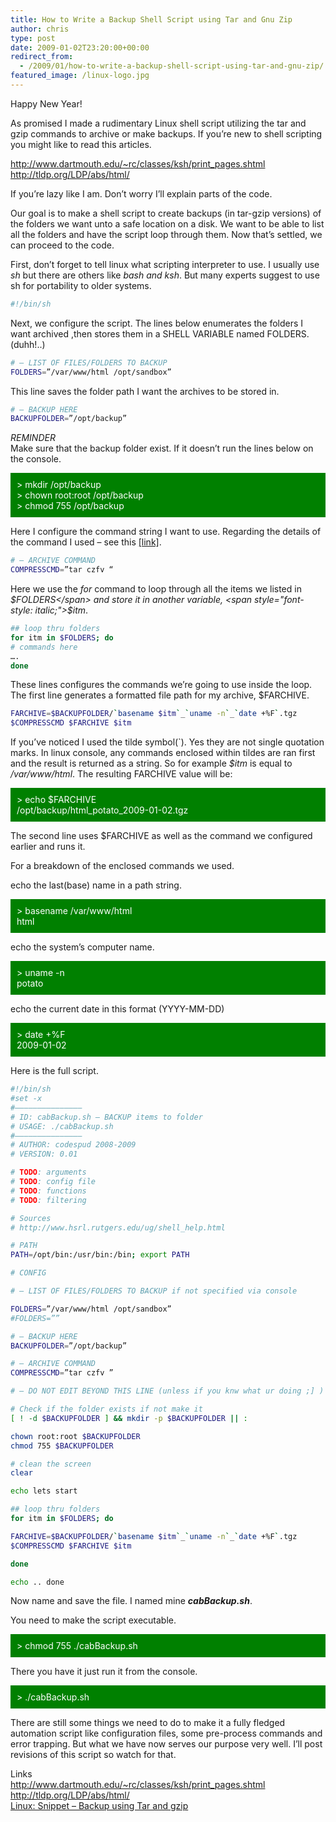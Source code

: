 ```yaml
---
title: How to Write a Backup Shell Script using Tar and Gnu Zip
author: chris
type: post
date: 2009-01-02T23:20:00+00:00
redirect_from:
  - /2009/01/how-to-write-a-backup-shell-script-using-tar-and-gnu-zip/
featured_image: /linux-logo.jpg
---
```


Happy New Year!

As promised I made a rudimentary Linux shell script utilizing the tar and gzip commands to archive or make backups. If you&#8217;re new to shell scripting you might like to read this articles.

<http://www.dartmouth.edu/~rc/classes/ksh/print_pages.shtml>  
<http://tldp.org/LDP/abs/html/>

If you&#8217;re lazy like I am. Don&#8217;t worry I&#8217;ll explain parts of the code.

<!--more-->

Our goal is to make a shell script to create backups (in tar-gzip versions) of the folders we want unto a safe location on a disk. We want to be able to list all the folders and have the script loop through them. Now that&#8217;s settled, we can proceed to the code.<!--more-->

First, don&#8217;t forget to tell linux what scripting interpreter to use. I usually use <span style="font-style: italic;">sh</span> but there are others like <span style="font-style: italic;">bash and ksh</span>. But many experts suggest to use sh for portability to older systems.

```bash
#!/bin/sh
```

Next, we configure the script. The lines below enumerates the folders I want archived ,then stores them in a SHELL VARIABLE named FOLDERS. (duhh!..)

```bash
# — LIST OF FILES/FOLDERS TO BACKUP
FOLDERS=”/var/www/html /opt/sandbox”
```

This line saves the folder path I want the archives to be stored in.

```bash
# — BACKUP HERE
BACKUPFOLDER=”/opt/backup”
```

_REMINDER_  
Make sure that the backup folder exist. If it doesn&#8217;t run the lines below on the console.

<div style="background-color: green; color: white; padding: 10px;">
  > mkdir /opt/backup<br /> > chown root:root /opt/backup<br /> > chmod 755 /opt/backup
</div>

Here I configure the command string I want to use. Regarding the details of the command I used &#8211; see this [[link]][1].

```bash
# — ARCHIVE COMMAND
COMPRESSCMD=”tar czfv “
```

Here we use the <span style="font-style: italic;">for</span> command to loop through all the items we listed in <span style="font-style: italic;">$FOLDERS</span> and store it in another variable, <span style="font-style: italic;">$itm</span>.

```bash
## loop thru folders
for itm in $FOLDERS; do
# commands here
….
done
```

These lines configures the commands we&#8217;re going to use inside the loop. The first line generates a formatted file path for my archive, \$FARCHIVE.

```bash
FARCHIVE=$BACKUPFOLDER/`basename $itm`_`uname -n`_`date +%F`.tgz
$COMPRESSCMD $FARCHIVE $itm
```

If you&#8217;ve noticed I used the tilde symbol(\`). Yes they are not single quotation marks. In linux console, any commands enclosed within tildes are ran first and the result is returned as a string. So for example <span style="font-style: italic;">\$itm</span> is equal to <span style="font-style: italic;">/var/www/html</span>. The resulting FARCHIVE value will be:

<div style="background-color: green; color: white; padding: 10px;">
  > echo $FARCHIVE<br /> /opt/backup/html_potato_2009-01-02.tgz
</div>

The second line uses \$FARCHIVE as well as the command we configured earlier and runs it.

For a breakdown of the enclosed commands we used.

echo the last(base) name in a path string.

<div style="background-color: green; color: white; padding: 10px;">
  > basename /var/www/html<br /> html
</div>

echo the system&#8217;s computer name.

<div style="background-color: green; color: white; padding: 10px;">
  > uname -n<br /> potato
</div>

echo the current date in this format (YYYY-MM-DD)

<div style="background-color: green; color: white; padding: 10px;">
  > date +%F<br /> 2009-01-02
</div>

Here is the full script.

```bash
#!/bin/sh
#set -x
#——————————————–
# ID: cabBackup.sh – BACKUP items to folder
# USAGE: ./cabBackup.sh
#——————————————–
# AUTHOR: codespud 2008-2009
# VERSION: 0.01

# TODO: arguments
# TODO: config file
# TODO: functions
# TODO: filtering

# Sources
# http://www.hsrl.rutgers.edu/ug/shell_help.html

# PATH
PATH=/opt/bin:/usr/bin:/bin; export PATH

# CONFIG

# — LIST OF FILES/FOLDERS TO BACKUP if not specified via console

FOLDERS=”/var/www/html /opt/sandbox”
#FOLDERS=””

# — BACKUP HERE
BACKUPFOLDER=”/opt/backup”

# — ARCHIVE COMMAND
COMPRESSCMD=”tar czfv ”

# — DO NOT EDIT BEYOND THIS LINE (unless if you knw what ur doing ;] ) —

# Check if the folder exists if not make it
[ ! -d $BACKUPFOLDER ] && mkdir -p $BACKUPFOLDER || :

chown root:root $BACKUPFOLDER
chmod 755 $BACKUPFOLDER

# clean the screen
clear

echo lets start

## loop thru folders
for itm in $FOLDERS; do

FARCHIVE=$BACKUPFOLDER/`basename $itm`_`uname -n`_`date +%F`.tgz
$COMPRESSCMD $FARCHIVE $itm

done

echo .. done

```

Now name and save the file. I named mine <span style="font-weight: bold;"><span style="font-style: italic;">cabBackup.sh</span></span>.

You need to make the script executable.

<div style="background-color: green; color: white; padding: 10px;">
  > chmod 755 ./cabBackup.sh
</div>

There you have it just run it from the console.

<div style="background-color: green; color: white; padding: 10px;">
  > ./cabBackup.sh
</div>

There are still some things we need to do to make it a fully fledged automation script like configuration files, some pre-process commands and error trapping. But what we have now serves our purpose very well. I&#8217;ll post revisions of this script so watch for that.

Links  
<http://www.dartmouth.edu/~rc/classes/ksh/print_pages.shtml>  
<http://tldp.org/LDP/abs/html/>  
[Linux: Snippet &#8211; Backup using Tar and gzip][1]

[1]: http://potatokorner.blogspot.com/2008/12/linux-snippet-backup-using-tar-and-gzip.html
